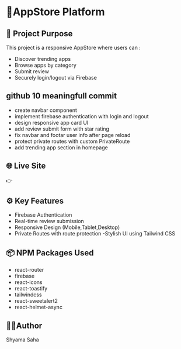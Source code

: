 # 📱AppStore Platform

## 🎯 Project Purpose
This project is a responsive AppStore where users can :

- Discover trending apps
- Browse apps by category
- Submit review
- Securely login/logout via Firebase


##  github 10 meaningfull commit 
* create navbar component
* implement firebase authentication with login and logout
* design responsive app card UI
* add review submit form with star rating
* fix navbar and footar user info after page reload
* protect private routes with custom PrivateRoute
* add trending app section in homepage

## 🌐 Live Site 
👉 

## ⚙️ Key Features
- Firebase Authentication
- Real-time review submission
- Responsive Design (Mobile,Tablet,Desktop)
- Private Routes with route protection
-Stylish UI using Tailwind CSS

## 📦 NPM Packages Used
- react-router
- firebase
- react-icons
- react-toastify
- tailwindcss
- react-sweetalert2
- react-helmet-async

## 👩‍💻Author
Shyama Saha


